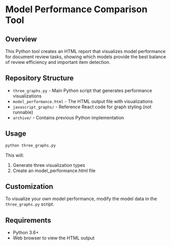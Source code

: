 # Model Performance Comparison Tool

## Overview

This Python tool creates an HTML report that visualizes model performance for document review tasks, showing which models provide the best balance of review efficiency and important item detection.

## Repository Structure

- `three_graphs.py` - Main Python script that generates performance visualizations
- `model_performance.html` - The HTML output file with visualizations
- `javascript_graphs/` - Reference React code for graph styling (not runnable)
- `archive/` - Contains previous Python implementation

## Usage

```bash
python three_graphs.py
```

This will:
1. Generate three visualization types
2. Create an model_performance.html file

## Customization

To visualize your own model performance, modify the model data in the `three_graphs.py` script.

## Requirements

- Python 3.6+
- Web browser to view the HTML output